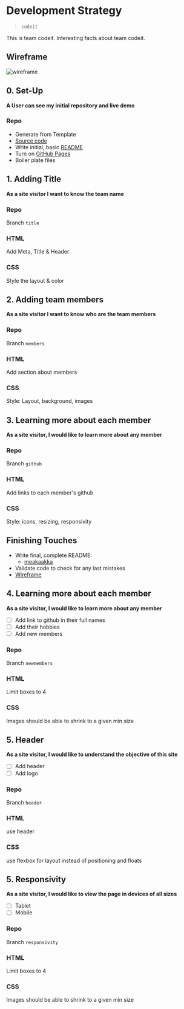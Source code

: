 # Development Strategy

> `codeit`

This is team codeit. 
Interesting facts about team codeit.

## Wireframe

<!-- include a wireframe for your project in this repository, and display it here -->
<!-- wireframe.cc is a good site for getting started with wireframes -->

![wireframe](https://user-images.githubusercontent.com/45841105/86295827-bf5bc480-bbf7-11ea-8c5e-f2d911d1653c.png)

## 0. Set-Up

__A User can see my initial repository and live demo__

### Repo

- Generate from Template
- [Source code](https://github.com/LujiAnna/codeit)
- Write initial, basic [README](README.md)
- Turn on [GitHub Pages](https://lujianna.github.io/codeit/)
- Boiler plate files

## 1. Adding Title

__As a site visitor I want to know the team name__

### Repo

Branch `title`

### HTML

Add Meta, Title & Header

### CSS

Style the layout & color

## 2. Adding team members

__As a site visitor I want to know who are the team members__

### Repo

Branch `members`

### HTML

Add section about members

### CSS

Style: Layout, background, images

## 3. Learning more about each member

__As a site visitor, I would like to learn more about any member__


### Repo

Branch `github`

### HTML

Add links to each member's github

### CSS

Style: icons, resizing, responsivity

## Finishing Touches

- Write final, complete README:
  - [meakaakka](https://medium.com/@meakaakka/a-beginners-guide-to-writing-a-kickass-readme-7ac01da88ab3)
- Validate code to check for any last mistakes
- [Wireframe](wireframe.png)

## 4. Learning more about each member

__As a site visitor, I would like to learn more about any member__


- [ ] Add link to github in their full names
- [ ] Add their hobbies
- [ ] Add new members

### Repo

Branch `newmembers`

### HTML

Limit boxes to 4

### CSS

Images should be able to shrink to a given min size


## 5. Header

__As a site visitor, I would like to understand the objective of this site__


- [ ] Add header
- [ ] Add logo

### Repo

Branch `header`

### HTML

use header

### CSS

use flexbox for layout instead of positioning and floats

## 5. Responsivity

__As a site visitor, I would like to view the page in devices of all sizes__


- [ ] Tablet
- [ ] Mobile

### Repo

Branch `responsivity`

### HTML

Limit boxes to 4

### CSS

Images should be able to shrink to a given min size